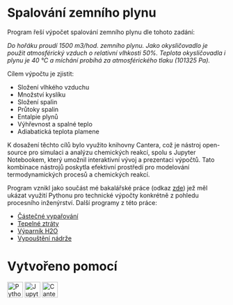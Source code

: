 # Spalování zemního plynu

<p>Program řeší výpočet spalování zemního plynu dle tohoto zadání:

<i>Do hořáku proudí 1500 m3/hod. zemního plynu. Jako okysličovadlo je použit atmosférický vzduch o relativní vlhkosti 50%. Teplota okysličovadla i plynu je 40 °C a míchání probíhá za
atmosférického tlaku (101325 Pa).</i> </p>

<p>Cílem výpočtu je zjistit:</p>
<ul>
    <li>Složení vlhkého vzduchu</li>
    <li>Množství kyslíku</li>
    <li>Složení spalin</li>
    <li>Průtoky spalin</li>
    <li>Entalpie plynů</li>
    <li>Výhřevnost a spalné teplo</li>
    <li>Adiabatická teplota plamene</li>
</ul>

<p>K dosažení těchto cílů bylo využito knihovny Cantera, což je nástroj open-source pro simulaci a analýzu chemických reakcí, spolu s Jupyter Notebookem, který umožnil interaktivní vývoj a prezentaci výpočtů. Tato kombinace nástrojů poskytla efektivní prostředí pro modelování termodynamických procesů a chemických reakcí.</p>

<p>Program vznikl jako součást mé bakalářské práce (odkaz <a href="https://www.vut.cz/studenti/zav-prace/detail/116680">zde</a>) jež měl ukázat využití Pythonu pro technické výpočty konkrétně z pohledu procesního inženýrství.
Další programy z této práce:</p>

<ul>
    <li><a href="https://github.com/JanKomis/vyparovani">Částečné vypařování</a></li>
    <li><a href="https://github.com/JanKomis/teplotniZtraty">Tepelné ztráty</a></li>
    <li><a href="https://github.com/JanKomis/vyparnikH2O">Výparník H2O</a></li>
    <li><a href="https://github.com/JanKomis/vypousteniNadrze">Vypouštění nádrže</a></li>
</ul>



# Vytvořeno pomocí

<p align="left">
<a href="https://www.python.org" target="_blank" rel="noreferrer"><img src="https://upload.wikimedia.org/wikipedia/commons/thumb/c/c3/Python-logo-notext.svg/800px-Python-logo-notext.svg.png" height="36" alt="Python" /></a>
<a href="https://jupyter.org" target="_blank" rel="noreferrer"><img src="https://upload.wikimedia.org/wikipedia/commons/thumb/3/38/Jupyter_logo.svg/640px-Jupyter_logo.svg.png" height="36" alt="Jupyter" /></a>
<a href="https://cantera.org" target="_blank" rel="noreferrer"><img src="https://numfocus.org/wp-content/uploads/2018/02/cantera-logo-300x300.png" height="36" alt="Cantera" /></a>
</p>

